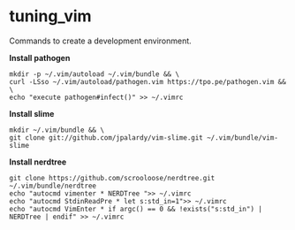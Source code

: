 # tuning_vim

Commands to create a development environment.

**Install pathogen**
```
mkdir -p ~/.vim/autoload ~/.vim/bundle && \
curl -LSso ~/.vim/autoload/pathogen.vim https://tpo.pe/pathogen.vim && \
echo "execute pathogen#infect()" >> ~/.vimrc
```

**Install slime**

```
mkdir ~/.vim/bundle && \
git clone git://github.com/jpalardy/vim-slime.git ~/.vim/bundle/vim-slime
```

**Install nerdtree**
```
git clone https://github.com/scrooloose/nerdtree.git ~/.vim/bundle/nerdtree
echo "autocmd vimenter * NERDTree ">> ~/.vimrc
echo "autocmd StdinReadPre * let s:std_in=1">> ~/.vimrc
echo "autocmd VimEnter * if argc() == 0 && !exists("s:std_in") | NERDTree | endif" >> ~/.vimrc
```

